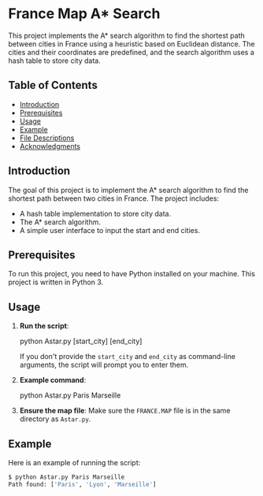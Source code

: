 # France Map A* Search

This project implements the A* search algorithm to find the shortest path between cities in France using a heuristic based on Euclidean distance. The cities and their coordinates are predefined, and the search algorithm uses a hash table to store city data.

## Table of Contents

- [Introduction](#introduction)
- [Prerequisites](#prerequisites)
- [Usage](#usage)
- [Example](#example)
- [File Descriptions](#file-descriptions)
- [Acknowledgments](#acknowledgments)

## Introduction

The goal of this project is to implement the A* search algorithm to find the shortest path between two cities in France. The project includes:
- A hash table implementation to store city data.
- The A* search algorithm.
- A simple user interface to input the start and end cities.

## Prerequisites

To run this project, you need to have Python installed on your machine. This project is written in Python 3.

## Usage

1. **Run the script**:
    
    python Astar.py [start_city] [end_city]

    If you don't provide the `start_city` and `end_city` as command-line arguments, the script will prompt you to enter them.

2. **Example command**:

    python Astar.py Paris Marseille
  

3. **Ensure the map file**:
    Make sure the `FRANCE.MAP` file is in the same directory as `Astar.py`.

## Example

Here is an example of running the script:
```sh
$ python Astar.py Paris Marseille
Path found: ['Paris', 'Lyon', 'Marseille']
```
